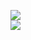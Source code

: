 [![](https://img.shields.io/badge/Made%20With-Github%20Spray-lightgrey.svg?style=for-the-badge&logo=github)](https://github.com/Annihil/github-spray#5715)  
[![](https://i.imgur.com/2DrTn0Z.gif)](https://github.com/Annihil/github-spray)